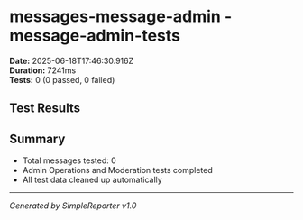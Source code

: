 # messages-message-admin - message-admin-tests

**Date:** 2025-06-18T17:46:30.916Z  
**Duration:** 7241ms  
**Tests:** 0 (0 passed, 0 failed)

## Test Results



## Summary

- Total messages tested: 0
- Admin Operations and Moderation tests completed
- All test data cleaned up automatically

---
*Generated by SimpleReporter v1.0*
